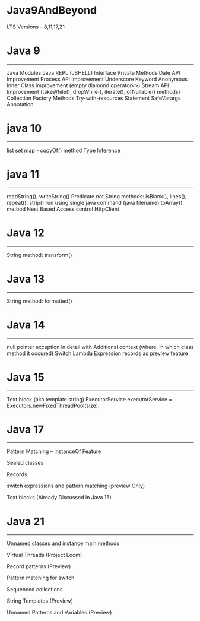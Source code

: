 # Java9AndBeyond
LTS Versions - 8,11,17,21

# Java 9
****************************************
Java Modules
Java REPL (JSHELL)
Interface Private Methods
Date API Improvement
Process API Improvement
Underscore Keyword
Anonymous Inner Class improvement (empty diamond operator<>)
Stream API Improvement (takeWhile(), dropWhile(), iterate(), ofNullable() methods)
Collection Factory Methods
Try-with-resources Statement
SafeVarargs Annotation


# java 10
***************************************
list set map - copyOf() method
Type Inference

# java 11
***************************************
readString(), writeString()
Predicate.not
String methods: isBlank(), lines(), repeat(), strip()
run using single java command (java filename)
toArray() method
Nest Based Access control
HttpClient

# Java 12
***************************************
String method: transform()

# Java 13
***************************************
String method: formatted()

# Java 14
***************************************
null pointer exception in detail with Additional context (where, in which class method it occured)
Switch Lambda Expression
records as preview feature

# Java 15
***************************************
Text block (aka template string)
ExecutorService executorService = Executors.newFixedThreadPool(size);

# Java 17
********************************************************
Pattern Matching – instanceOf Feature

Sealed classes

Records

switch expressions and pattern matching (preview Only)

Text blocks (Already Discussed in Java 15)


# Java 21
*******************************************************

Unnamed classes and instance main methods

Virtual Threads (Project Loom)

Record patterns (Preview)

Pattern matching for switch

Sequenced collections

String Templates (Preview)

Unnamed Patterns and Variables (Preview)
